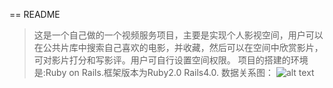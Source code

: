 == README
>这是一个自己做的一个视频服务项目，主要是实现个人影视空间，用户可以在公共片库中搜索自己喜欢的电影，并收藏，然后可以在空间中欣赏影片，可对影片打分和写影评。用户可自行设置空间权限。
>项目的搭建的环境是:Ruby on Rails.框架版本为Ruby2.0 Rails4.0.
>数据关系图：
>![alt text]("https://github.com/walden-panxu/movieLibrary/blob/master/文档/images/2014-02-24_144220.png")


